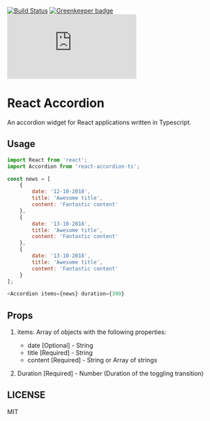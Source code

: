 [![Build Status](https://travis-ci.org/scriptex/react-accordion-ts.svg?branch=master)](https://travis-ci.org/scriptex/react-accordion-ts)
[![Greenkeeper badge](https://badges.greenkeeper.io/scriptex/react-accordion-ts.svg)](https://greenkeeper.io/)
[![Analytics](https://ga-beacon.appspot.com/UA-83446952-1/github.com/scriptex/react-accordion-ts/README.md)](https://github.com/scriptex/react-accordion-ts/)

# React Accordion

An accordion widget for React applications written in Typescript.

## Usage

```javascript
import React from 'react';
import Accordion from 'react-accordion-ts';

const news = [
	{
		date: '12-10-2018',
		title: 'Awesome title',
		content: 'Fantastic content'
	},
	{
		date: '13-10-2018',
		title: 'Awesome title',
		content: 'Fantastic content'
	},
	{
		date: '13-10-2018',
		title: 'Awesome title',
		content: 'Fantastic content'
	}
];

<Accordion items={news} duration={300}
```

## Props

1. items: Array of objects with the following properties:
	- date [Optional] - String
	- title [Required] - String
	- content [Required] - String or Array of strings

2. Duration [Required] - Number (Duration of the toggling transition)

## LICENSE

MIT
